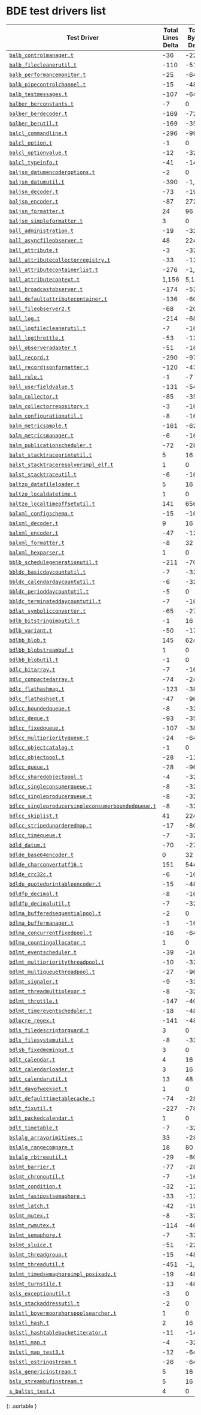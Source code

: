 # BDE test drivers list

<script src="sorttable.js"></script>

| Test Driver | Total Lines Delta | Total Bytes Delta |
| --- | --- | --- |
| [`balb_controlmanager.t`](balb_controlmanager.t) | -36 | -224 |
| [`balb_filecleanerutil.t`](balb_filecleanerutil.t) | -110 | -512 |
| [`balb_performancemonitor.t`](balb_performancemonitor.t) | -25 | -64 |
| [`balb_pipecontrolchannel.t`](balb_pipecontrolchannel.t) | -15 | -48 |
| [`balb_testmessages.t`](balb_testmessages.t) | -107 | -64 |
| [`balber_berconstants.t`](balber_berconstants.t) | -7 | 0 |
| [`balber_berdecoder.t`](balber_berdecoder.t) | -169 | -720 |
| [`balber_berutil.t`](balber_berutil.t) | -169 | -352 |
| [`balcl_commandline.t`](balcl_commandline.t) | -296 | -992 |
| [`balcl_option.t`](balcl_option.t) | -1 | 0 |
| [`balcl_optionvalue.t`](balcl_optionvalue.t) | -12 | -32 |
| [`balcl_typeinfo.t`](balcl_typeinfo.t) | -41 | -144 |
| [`baljsn_datumencoderoptions.t`](baljsn_datumencoderoptions.t) | -2 | 0 |
| [`baljsn_datumutil.t`](baljsn_datumutil.t) | -390 | -1,328 |
| [`baljsn_decoder.t`](baljsn_decoder.t) | -73 | -192 |
| [`baljsn_encoder.t`](baljsn_encoder.t) | -87 | 272 |
| [`baljsn_formatter.t`](baljsn_formatter.t) | 24 | 96 |
| [`baljsn_simpleformatter.t`](baljsn_simpleformatter.t) | 3 | 0 |
| [`ball_administration.t`](ball_administration.t) | -19 | -32 |
| [`ball_asyncfileobserver.t`](ball_asyncfileobserver.t) | 48 | 224 |
| [`ball_attribute.t`](ball_attribute.t) | -3 | -32 |
| [`ball_attributecollectorregistry.t`](ball_attributecollectorregistry.t) | -33 | -128 |
| [`ball_attributecontainerlist.t`](ball_attributecontainerlist.t) | -276 | -1,232 |
| [`ball_attributecontext.t`](ball_attributecontext.t) | 1,156 | 5,136 |
| [`ball_broadcastobserver.t`](ball_broadcastobserver.t) | -174 | -528 |
| [`ball_defaultattributecontainer.t`](ball_defaultattributecontainer.t) | -136 | -608 |
| [`ball_fileobserver2.t`](ball_fileobserver2.t) | -68 | -208 |
| [`ball_log.t`](ball_log.t) | -214 | -688 |
| [`ball_logfilecleanerutil.t`](ball_logfilecleanerutil.t) | -7 | -16 |
| [`ball_logthrottle.t`](ball_logthrottle.t) | -53 | -128 |
| [`ball_observeradapter.t`](ball_observeradapter.t) | -51 | -160 |
| [`ball_record.t`](ball_record.t) | -290 | -976 |
| [`ball_recordjsonformatter.t`](ball_recordjsonformatter.t) | -120 | -432 |
| [`ball_rule.t`](ball_rule.t) | -1 | -7 |
| [`ball_userfieldvalue.t`](ball_userfieldvalue.t) | -131 | -544 |
| [`balm_collector.t`](balm_collector.t) | -85 | -352 |
| [`balm_collectorrepository.t`](balm_collectorrepository.t) | -3 | -16 |
| [`balm_configurationutil.t`](balm_configurationutil.t) | -8 | -16 |
| [`balm_metricsample.t`](balm_metricsample.t) | -161 | -624 |
| [`balm_metricsmanager.t`](balm_metricsmanager.t) | -6 | -16 |
| [`balm_publicationscheduler.t`](balm_publicationscheduler.t) | -72 | -288 |
| [`balst_stacktraceprintutil.t`](balst_stacktraceprintutil.t) | 5 | 16 |
| [`balst_stacktraceresolverimpl_elf.t`](balst_stacktraceresolverimpl_elf.t) | 1 | 0 |
| [`balst_stacktraceutil.t`](balst_stacktraceutil.t) | -6 | -16 |
| [`baltzo_datafileloader.t`](baltzo_datafileloader.t) | 5 | 16 |
| [`baltzo_localdatetime.t`](baltzo_localdatetime.t) | 1 | 0 |
| [`baltzo_localtimeoffsetutil.t`](baltzo_localtimeoffsetutil.t) | 141 | 656 |
| [`balxml_configschema.t`](balxml_configschema.t) | -15 | -160 |
| [`balxml_decoder.t`](balxml_decoder.t) | 9 | 16 |
| [`balxml_encoder.t`](balxml_encoder.t) | -47 | -128 |
| [`balxml_formatter.t`](balxml_formatter.t) | -8 | 32 |
| [`balxml_hexparser.t`](balxml_hexparser.t) | 1 | 0 |
| [`bblb_schedulegenerationutil.t`](bblb_schedulegenerationutil.t) | -211 | -704 |
| [`bbldc_basicdaycountutil.t`](bbldc_basicdaycountutil.t) | -7 | -32 |
| [`bbldc_calendardaycountutil.t`](bbldc_calendardaycountutil.t) | -6 | -32 |
| [`bbldc_perioddaycountutil.t`](bbldc_perioddaycountutil.t) | -5 | 0 |
| [`bbldc_terminateddaycountutil.t`](bbldc_terminateddaycountutil.t) | -7 | -16 |
| [`bdlat_symbolicconverter.t`](bdlat_symbolicconverter.t) | -65 | -272 |
| [`bdlb_bitstringimputil.t`](bdlb_bitstringimputil.t) | -1 | 16 |
| [`bdlb_variant.t`](bdlb_variant.t) | -50 | -176 |
| [`bdlbb_blob.t`](bdlbb_blob.t) | 145 | 624 |
| [`bdlbb_blobstreambuf.t`](bdlbb_blobstreambuf.t) | 1 | 0 |
| [`bdlbb_blobutil.t`](bdlbb_blobutil.t) | -1 | 0 |
| [`bdlc_bitarray.t`](bdlc_bitarray.t) | -7 | -16 |
| [`bdlc_compactedarray.t`](bdlc_compactedarray.t) | -74 | -240 |
| [`bdlc_flathashmap.t`](bdlc_flathashmap.t) | -123 | -384 |
| [`bdlc_flathashset.t`](bdlc_flathashset.t) | -47 | -96 |
| [`bdlcc_boundedqueue.t`](bdlcc_boundedqueue.t) | -8 | -32 |
| [`bdlcc_deque.t`](bdlcc_deque.t) | -93 | -352 |
| [`bdlcc_fixedqueue.t`](bdlcc_fixedqueue.t) | -107 | -384 |
| [`bdlcc_multipriorityqueue.t`](bdlcc_multipriorityqueue.t) | -24 | -64 |
| [`bdlcc_objectcatalog.t`](bdlcc_objectcatalog.t) | -1 | 0 |
| [`bdlcc_objectpool.t`](bdlcc_objectpool.t) | -28 | -112 |
| [`bdlcc_queue.t`](bdlcc_queue.t) | -28 | -96 |
| [`bdlcc_sharedobjectpool.t`](bdlcc_sharedobjectpool.t) | -4 | -32 |
| [`bdlcc_singleconsumerqueue.t`](bdlcc_singleconsumerqueue.t) | -8 | -32 |
| [`bdlcc_singleproducerqueue.t`](bdlcc_singleproducerqueue.t) | -8 | -32 |
| [`bdlcc_singleproducersingleconsumerboundedqueue.t`](bdlcc_singleproducersingleconsumerboundedqueue.t) | -8 | -32 |
| [`bdlcc_skiplist.t`](bdlcc_skiplist.t) | 41 | 224 |
| [`bdlcc_stripedunorderedmap.t`](bdlcc_stripedunorderedmap.t) | -17 | -80 |
| [`bdlcc_timequeue.t`](bdlcc_timequeue.t) | -7 | -32 |
| [`bdld_datum.t`](bdld_datum.t) | -70 | -272 |
| [`bdlde_base64encoder.t`](bdlde_base64encoder.t) | 0 | 32 |
| [`bdlde_charconvertutf16.t`](bdlde_charconvertutf16.t) | 151 | 544 |
| [`bdlde_crc32c.t`](bdlde_crc32c.t) | -6 | -16 |
| [`bdlde_quotedprintableencoder.t`](bdlde_quotedprintableencoder.t) | -15 | -48 |
| [`bdldfp_decimal.t`](bdldfp_decimal.t) | -8 | -16 |
| [`bdldfp_decimalutil.t`](bdldfp_decimalutil.t) | -7 | -32 |
| [`bdlma_bufferedsequentialpool.t`](bdlma_bufferedsequentialpool.t) | -2 | 0 |
| [`bdlma_buffermanager.t`](bdlma_buffermanager.t) | -1 | -16 |
| [`bdlma_concurrentfixedpool.t`](bdlma_concurrentfixedpool.t) | -16 | -64 |
| [`bdlma_countingallocator.t`](bdlma_countingallocator.t) | 1 | 0 |
| [`bdlmt_eventscheduler.t`](bdlmt_eventscheduler.t) | -39 | -160 |
| [`bdlmt_multiprioritythreadpool.t`](bdlmt_multiprioritythreadpool.t) | -10 | -32 |
| [`bdlmt_multiqueuethreadpool.t`](bdlmt_multiqueuethreadpool.t) | -27 | -96 |
| [`bdlmt_signaler.t`](bdlmt_signaler.t) | -9 | -32 |
| [`bdlmt_threadmultiplexor.t`](bdlmt_threadmultiplexor.t) | -8 | -32 |
| [`bdlmt_throttle.t`](bdlmt_throttle.t) | -147 | -400 |
| [`bdlmt_timereventscheduler.t`](bdlmt_timereventscheduler.t) | -18 | -48 |
| [`bdlpcre_regex.t`](bdlpcre_regex.t) | -141 | -480 |
| [`bdls_filedescriptorguard.t`](bdls_filedescriptorguard.t) | 3 | 0 |
| [`bdls_filesystemutil.t`](bdls_filesystemutil.t) | -8 | -32 |
| [`bdlsb_fixedmeminput.t`](bdlsb_fixedmeminput.t) | 3 | 0 |
| [`bdlt_calendar.t`](bdlt_calendar.t) | 4 | 16 |
| [`bdlt_calendarloader.t`](bdlt_calendarloader.t) | 3 | 16 |
| [`bdlt_calendarutil.t`](bdlt_calendarutil.t) | 13 | 48 |
| [`bdlt_dayofweekset.t`](bdlt_dayofweekset.t) | 1 | 0 |
| [`bdlt_defaulttimetablecache.t`](bdlt_defaulttimetablecache.t) | -74 | -288 |
| [`bdlt_fixutil.t`](bdlt_fixutil.t) | -227 | -784 |
| [`bdlt_packedcalendar.t`](bdlt_packedcalendar.t) | 1 | 0 |
| [`bdlt_timetable.t`](bdlt_timetable.t) | -7 | -32 |
| [`bslalg_arrayprimitives.t`](bslalg_arrayprimitives.t) | 33 | -288 |
| [`bslalg_rangecompare.t`](bslalg_rangecompare.t) | 18 | 80 |
| [`bslalg_rbtreeutil.t`](bslalg_rbtreeutil.t) | -29 | -80 |
| [`bslmt_barrier.t`](bslmt_barrier.t) | -77 | -288 |
| [`bslmt_chronoutil.t`](bslmt_chronoutil.t) | -7 | -16 |
| [`bslmt_condition.t`](bslmt_condition.t) | -32 | -128 |
| [`bslmt_fastpostsemaphore.t`](bslmt_fastpostsemaphore.t) | -33 | -128 |
| [`bslmt_latch.t`](bslmt_latch.t) | -42 | -192 |
| [`bslmt_mutex.t`](bslmt_mutex.t) | -8 | -32 |
| [`bslmt_rwmutex.t`](bslmt_rwmutex.t) | -114 | -464 |
| [`bslmt_semaphore.t`](bslmt_semaphore.t) | -7 | -32 |
| [`bslmt_sluice.t`](bslmt_sluice.t) | -51 | -224 |
| [`bslmt_threadgroup.t`](bslmt_threadgroup.t) | -15 | -48 |
| [`bslmt_threadutil.t`](bslmt_threadutil.t) | -451 | -1,216 |
| [`bslmt_timedsemaphoreimpl_posixadv.t`](bslmt_timedsemaphoreimpl_posixadv.t) | -19 | -48 |
| [`bslmt_turnstile.t`](bslmt_turnstile.t) | -13 | -48 |
| [`bsls_exceptionutil.t`](bsls_exceptionutil.t) | -3 | 0 |
| [`bsls_stackaddressutil.t`](bsls_stackaddressutil.t) | -2 | 0 |
| [`bslstl_boyermoorehorspoolsearcher.t`](bslstl_boyermoorehorspoolsearcher.t) | 1 | 0 |
| [`bslstl_hash.t`](bslstl_hash.t) | 2 | 16 |
| [`bslstl_hashtablebucketiterator.t`](bslstl_hashtablebucketiterator.t) | -11 | -144 |
| [`bslstl_map.t`](bslstl_map.t) | -4 | -32 |
| [`bslstl_map_test3.t`](bslstl_map_test3.t) | -12 | -64 |
| [`bslstl_ostringstream.t`](bslstl_ostringstream.t) | -26 | -64 |
| [`bslx_genericinstream.t`](bslx_genericinstream.t) | 5 | 16 |
| [`bslx_streambufinstream.t`](bslx_streambufinstream.t) | 5 | 16 |
| [`s_baltst_test.t`](s_baltst_test.t) | 4 | 0 |
{: .sortable }

